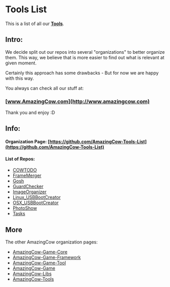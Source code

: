 # Tools List

This is a list of all our **[Tools](https://github.com/AmazingCow-Tools)**.

<!-- ####################################################################### -->

## Intro:

We decide split out our repos into several "organizations" to better organize
them. This way, we believe that is more easier to find out what is relevant
at given moment.

Certainly this approach has some drawbacks - But for now we are happy with this
way.


You always can check all our stuff at:
### [www.AmazingCow.com](http://www.amazingcow.com)

Thank you and enjoy :D

<!-- ####################################################################### -->

## Info:

#### Organization Page: [https://github.com/AmazingCow-Tools-List](https://github.com/AmazingCow-Tools-List)

#### List of Repos:

* [COWTODO](https://github.com/AmazingCow-Tools/COWTODO)
* [FrameMerger](https://github.com/AmazingCow-Tools/FrameMerger)
* [Gosh](https://github.com/AmazingCow-Tools/Gosh)
* [GuardChecker](https://github.com/AmazingCow-Tools/GuardChecker)
* [ImageOrganizer](https://github.com/AmazingCow-Tools/ImageOrganizer)
* [Linux_USBBootCreator](https://github.com/AmazingCow-Tools/Linux_USBBootCreator)
* [OSX_USBBootCreator](https://github.com/AmazingCow-Tools/OSX_USBBootCreator)
* [PhotoShow](https://github.com/AmazingCow-Tools/PhotoShow)
* [Tasks](https://github.com/AmazingCow-Tools/Tasks)

<!-- ####################################################################### -->

## More

The other AmazingCow organization pages:

* [AmazingCow-Game-Core](https://github.com/AmazingCow-Game-Core)
* [AmazingCow-Game-Framework](https://github.com/AmazingCow-Game-Framework)
* [AmazingCow-Game-Tool](https://github.com/AmazingCow-Game-Tool)
* [AmazingCow-Game](https://github.com/AmazingCow-Game)
* [AmazingCow-Libs](https://github.com/AmazingCow-Libs)
* [AmazingCow-Tools](https://github.com/AmazingCow-Tools)
